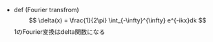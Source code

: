- def (Fourier transfrom)
    $$ \delta(x) = \frac{1}{2\pi} \int_{-\infty}^{\infty} e^{-ikx}dk $$
    1のFourier変換はdelta関数になる
